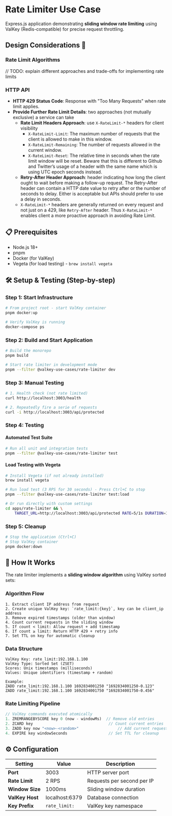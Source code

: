 # Rate Limiter Use Case

Express.js application demonstrating **sliding window rate limiting** using ValKey (Redis-compatible) for precise request throttling.

## Design Considerations 🚀

### Rate Limit Algorithms

// TODO: explain different approaches and trade-offs for implementing rate limits

### HTTP API

- **HTTP 429 Status Code**: Response with "Too Many Requests" when rate limit applies.
- **Provide Further Rate Limit Details**: two approaches (not mutually exclusive) a service can take
  - **Rate Limit Headers Approach**: use `X-RateLimit-*` headers for client visibility
    - `X-RateLimit-Limit`: The maximum number of requests that the client is allowed to make in this window.
    - `X-RateLimit-Remaining`: The number of requests allowed in the current window.
    - `X-RateLimit-Reset`: The relative time in seconds when the rate limit window will be reset. Beware that this is different to Github and Twitter’s usage of a header with the same name which is using UTC epoch seconds instead.
  - **Retry-After Header Approach**: header indicating how long the client ought to wait before making a follow-up request. The Retry-After header can contain a HTTP date value to retry after or the number of seconds to delay. Either is acceptable but APIs should prefer to use a delay in seconds.
  - `X-RateLimit-*` headers are generally returned on every request and not just on a 429, like `Retry-After` header. Thus `X-RateLimit-*` enables client a more proactive approach in avoiding Rate Limit.

## 📋 Prerequisites

- Node.js 18+
- pnpm
- Docker (for ValKey)
- Vegeta (for load testing) - `brew install vegeta`

## 🛠️ Setup & Testing (Step-by-step)

### Step 1: Start Infrastructure

```bash
# From project root - start ValKey container
pnpm docker:up

# Verify ValKey is running
docker-compose ps
```

### Step 2: Build and Start Application

```bash
# Build the monorepo
pnpm build

# Start rate limiter in development mode
pnpm --filter @valkey-use-cases/rate-limiter dev
```

### Step 3: Manual Testing

```bash
# 1. Health check (not rate limited)
curl http://localhost:3003/health

# 2. Repeatedly fire a serie of requests
curl -i http://localhost:3003/api/protected
```

### Step 4: Testing

#### Automated Test Suite

```bash
# Run all unit and integration tests
pnpm --filter @valkey-use-cases/rate-limiter test

```

#### Load Testing with Vegeta

```bash
# Install Vegeta (if not already installed)
brew install vegeta

# Run load test (3 RPS for 30 seconds) - Press Ctrl+C to stop
pnpm --filter @valkey-use-cases/rate-limiter test:load

# Or run directly with custom settings
cd apps/rate-limiter && \
    TARGET_URL=http://localhost:3003/api/protected RATE=5/1s DURATION=15s ./load-test.sh
```

### Step 5: Cleanup

```bash
# Stop the application (Ctrl+C)
# Stop ValKey container
pnpm docker:down
```

## 🔧 How It Works

The rate limiter implements a **sliding window algorithm** using ValKey sorted sets:

### Algorithm Flow

```
1. Extract client IP address from request
2. Create unique ValKey key: `rate_limit:{key}`, key can be client_ip address
3. Remove expired timestamps (older than window)
4. Count current requests in the sliding window
5. If count < limit: Allow request + add timestamp
6. If count ≥ limit: Return HTTP 429 + retry info
7. Set TTL on key for automatic cleanup
```

### Data Structure

```
ValKey Key: rate_limit:192.168.1.100
ValKey Type: Sorted Set (ZSET)
Scores: Unix timestamps (milliseconds)
Values: Unique identifiers (timestamp + random)

Example:
ZADD rate_limit:192.168.1.100 1692834001250 "1692834001250-0.123"
ZADD rate_limit:192.168.1.100 1692834001750 "1692834001750-0.456"
```

### Rate Limiting Pipeline

```typescript
// ValKey commands executed atomically
1. ZREMRANGEBYSCORE key 0 (now - windowMs)  // Remove old entries
2. ZCARD key                                 // Count current entries
3. ZADD key now "<now>-<random>"                 // Add current request
4. EXPIRE key windowSeconds                  // Set TTL for cleanup
```

## ⚙️ Configuration

| Setting         | Value          | Description                |
| --------------- | -------------- | -------------------------- |
| **Port**        | 3003           | HTTP server port           |
| **Rate Limit**  | 2 RPS          | Requests per second per IP |
| **Window Size** | 1000ms         | Sliding window duration    |
| **ValKey Host** | localhost:6379 | Database connection        |
| **Key Prefix**  | `rate_limit:`  | ValKey key namespace       |

